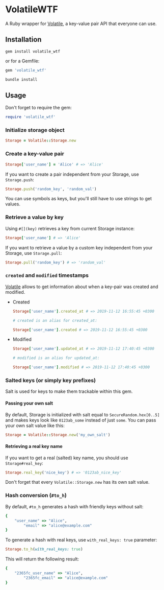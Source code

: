 # VolatileWTF

A Ruby wrapper for [Volatile](https://volatile.wtf/), a key-value pair API that everyone can use.

## Installation

`gem install volatile_wtf`

or for a Gemfile:

```ruby
gem 'volatile_wtf'
```

```bash
bundle install
```

## Usage

Don't forget to require the gem:

```ruby
require 'volatile_wtf'
```

### Initialize storage object

```ruby
Storage = Volatile::Storage.new
```

### Create a key-value pair

```ruby
Storage['user_name'] = 'Alice' # => 'Alice'
```

If you want to create a pair independent from your Storage, use `Storage.push`:

```ruby
Storage.push('random_key', 'random_val')
```

You can use symbols as keys, but you'll still have to use strings to get values.

### Retrieve a value by key

Using `#[](key)` retrieves a key from current Storage instance:

```ruby
Storage['user_name'] # => 'Alice'
```

If you want to retrieve a value by a custom key independent from your Storage, use `Storage.pull`:

```ruby
Storage.pull('random_key') # => 'random_val'
```

### `created` and `modified` timestamps

[Volatile](https://volatile.wtf/) allows to get information about when a key-pair was created and modified.

- Created
  ```ruby
  Storage['user_name'].created_at # => 2019-11-12 16:55:45 +0300

  # created is an alias for created_at:

  Storage['user_name'].created # => 2019-11-12 16:55:45 +0300
  ```
- Modified

  ```ruby
  Storage['user_name'].updated_at # => 2019-11-12 17:40:45 +0300

  # modified is an alias for updated_at:

  Storage['user_name'].modified # => 2019-11-12 17:40:45 +0300
  ```

### Salted keys (or simply key prefixes)

Salt is used for keys to make them trackable within this gem.

#### Passing your own salt

By default, Storage is initialized with salt equal to `SecureRandom.hex[0..5]` and makes keys look like `0123ab_some` instead of just `some`. You can pass your own salt value like this:

```ruby
Storage = Volatile::Storage.new('my_own_salt')
```

#### Retrieving a real key name

If you want to get a real (salted) key name, you should use `Storage#real_key`:

```ruby
Storage.real_key('nice_key') # => '0123ab_nice_key'
```

Don't forget that every `Volatile::Storage.new` has its own salt value.

### Hash conversion (`#to_h`)

By default, `#to_h` generates a hash with friendly keys without salt:

```ruby
{
    "user_name" => "Alice",
        "email" => "alice@example.com"
}
```

To generate a hash with real keys, use `with_real_keys: true` parameter:

```ruby
Storage.to_h(with_real_keys: true)
```

This will return the following result:

```ruby
{
    "2365fc_user_name" => "Alice",
        "2365fc_email" => "alice@example.com"
}
```

